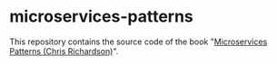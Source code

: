 # microservices-patterns

This repository contains the source code of the book "[Microservices Patterns (Chris Richardson)](https://www.manning.com/books/microservices-patterns)".
